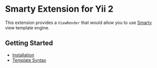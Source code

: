 Smarty Extension for Yii 2
========================

This extension provides a `ViewRender` that would allow you to use [Smarty](http://www.smarty.net/) view template engine.

Getting Started
---------------

* [Installation](installation.md)
* [Template Syntax](template-syntax.md)
